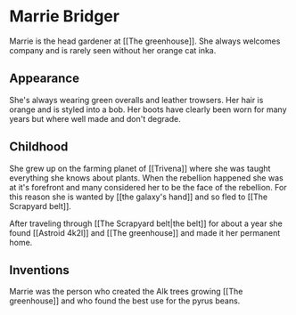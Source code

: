 # Marrie Bridger

Marrie is the head gardener at [[The greenhouse]]. She always welcomes company and is rarely seen without her orange cat inka.

## Appearance

She's always wearing green overalls and leather trowsers. Her hair is orange and is styled into a bob. Her boots have clearly been worn for many years but where well made and don't degrade.

## Childhood

She grew up on the farming planet of [[Trivena]] where she was taught everything she knows about plants. When the rebellion happened she was at it's forefront and many considered her to be the face of the rebellion. For this reason she is wanted by [[the galaxy's hand]] and so fled to [[The Scrapyard belt]].

After traveling through [[The Scrapyard belt|the belt]] for about a year she found [[Astroid 4k2l]] and [[The greenhouse]] and made it her permanent home.

## Inventions

Marrie was the person who created the Alk trees growing [[The greenhouse]] and who found the best use for the pyrus beans.
